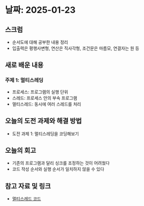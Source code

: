 # 날짜: 2025-01-23

## 스크럼
- 순서도에 대해 공부한 내용 정리
- 입출력은 평행사변형, 연산은 직사각형, 조건문은 마름모, 연결자는 원 등

## 새로 배운 내용
### 주제 1: 멀티스레딩
- 프로세스: 프로그램의 실행 단위
- 스레드: 프로세스 안의 부속 프로그램
- 멀티스레드: 동시에 여러 스레드를 처리

## 오늘의 도전 과제와 해결 방법
- 도전 과제 1: 멀티스레딩을 코딩해보기

## 오늘의 회고
- 기존의 프로그램과 달리 싱크를 조정하는 것이 어려웠다
- 코드 작성 순서와 실행 순서가 일치하지 않을 수 있다

## 참고 자료 및 링크
- [멀티스레드 코드](https://colab.research.google.com/drive/14kq1TB70TQV9EIkXSibuTEMNEfzsp771?usp=drive_link)
